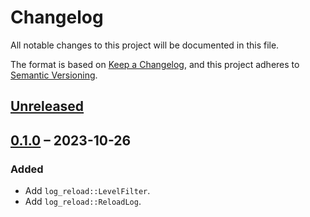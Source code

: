 # Changelog

All notable changes to this project will be documented in this file.

The format is based on [Keep a Changelog](https://keepachangelog.com/en/1.0.0/),
and this project adheres to [Semantic Versioning](https://semver.org/spec/v2.0.0.html).

## [Unreleased]

## [0.1.0] – 2023-10-26

### Added
- Add `log_reload::LevelFilter`.
- Add `log_reload::ReloadLog`.

[Unreleased]: https://github.com/swsnr/logcontrol.rs/compare/log-reload-v0.1.0...HEAD
[0.1.0]: https://github.com/swsnr/logcontrol.rs/releases/tag/log-reload-v0.1.0
